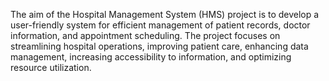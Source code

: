 The aim of the Hospital Management System (HMS) project is to develop a user-friendly system for efficient management of patient records, doctor information, and appointment scheduling. The project focuses on streamlining hospital operations, improving patient care, enhancing data management, increasing accessibility to information, and optimizing resource utilization.
